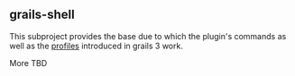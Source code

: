## grails-shell

This subproject provides the base due to which the plugin's commands as well as the [profiles](https://github.com/grails/grails-profile-repository/) introduced in grails 3 work.

More TBD
